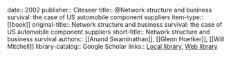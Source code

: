 date:: 2002
publisher:: Citeseer
title:: @Network structure and business survival: the case of US automobile component suppliers
item-type:: [[book]]
original-title:: Network structure and business survival: the case of US automobile component suppliers
short-title:: Network structure and business survival
authors:: [[Anand Swaminathan]], [[Glenn Hoetker]], [[Will Mitchell]]
library-catalog:: Google Scholar
links:: [Local library](zotero://select/library/items/9DAJ74QZ), [Web library](https://www.zotero.org/users/6520516/items/9DAJ74QZ)
